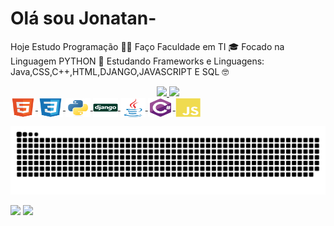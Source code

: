 #  Olá sou Jonatan-
Hoje Estudo Programação 👨‍💻
Faço Faculdade em TI 🎓
Focado na Linguagem PYTHON 🐍
Estudando Frameworks e Linguagens: Java,CSS,C++,HTML,DJANGO,JAVASCRIPT E SQL 🤓

<div align="center">
  <a href="https://github.com/Jonatan-">
  <img height="180em" src="https://github-readme-stats.vercel.app/api?username=Jonatan&show_icons=true&theme=dark&include_all_commits=true&count_private=true"/>
  <img height="180em" src="https://github-readme-stats.vercel.app/api/top-langs/?username=Jonatan&layout=compact&langs_count=7&theme=dark"/>
    
</div>      
    <img align="center" alt="Jonatan--HTML" height="30" width="40" src="https://raw.githubusercontent.com/devicons/devicon/master/icons/html5/html5-original.svg">
  <img align="center" alt="Jonatan--CSS" height="30" width="40" src="https://raw.githubusercontent.com/devicons/devicon/master/icons/css3/css3-original.svg">
  <img align="center" alt="Jonatan--Python" height="30" width="40" src="https://raw.githubusercontent.com/devicons/devicon/master/icons/python/python-original.svg">
<img align="center" alt="Jonatan--Django" height="30" width="40" src="https://raw.githubusercontent.com/devicons/devicon/master/icons/django/django-original.svg">
  <img align="center" alt="Jonatan--Java" height="30" width="40" src="https://raw.githubusercontent.com/devicons/devicon/master/icons/java/java-original.svg">
  <img align="center" alt="Csharp" height="30" width="40" src="https://raw.githubusercontent.com/devicons/devicon/master/icons/csharp/csharp-original.svg">
  <img align="center" alt="Js" height="30" width="40" src="https://raw.githubusercontent.com/devicons/devicon/master/icons/javascript/javascript-plain.svg"> 
  
  ![Snake animation](https://github.com/ellen2121/ellen2121/blob/output/github-contribution-grid-snake.svg)
      

  
    

  
  
  
  
  <a href="https://www.instagram.com/jhow.vieira_/" target="_blank"><img src="https://img.shields.io/badge/-Instagram-%23E4405F?style=for-the-badge&logo=instagram&logoColor=white" target="_blank"></a>
  <a href="https://www.linkedin.com/in/jonatan-vieira-17062a184/" target="_blank"><img src="https://img.shields.io/badge/-LinkedIn-%230077B5?style=for-the-badge&logo=linkedin&logoColor=white" target="_blank"></a>
